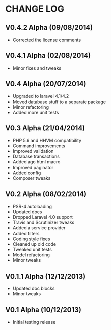 CHANGE LOG
==========


## V0.4.2 Alpha (09/08/2014)

* Corrected the license comments


## V0.4.1 Alpha (02/08/2014)

* Minor fixes and tweaks


## V0.4 Alpha (20/07/2014)

* Upgraded to laravel 4.1/4.2
* Moved database stuff to a separate package
* Minor refactoring
* Added more unit tests


## V0.3 Alpha (21/04/2014)

* PHP 5.6 and HHVM compatibility
* Command improvements
* Improved validation
* Database transactions
* Added ago html macro
* Improved paginator
* Added config
* Composer tweaks


## V0.2 Alpha (08/02/2014)

* PSR-4 autoloading
* Updated docs
* Dropped Laravel 4.0 support
* Travis and Scrutinizer tweaks
* Added a service provider
* Added filters
* Coding style fixes
* Cleaned up old code
* Tweaked unit tests
* Model refactoring
* Minor tweaks


## V0.1.1 Alpha (12/12/2013)

* Updated doc blocks
* Minor tweaks


## V0.1 Alpha (10/12/2013)

* Initial testing release
